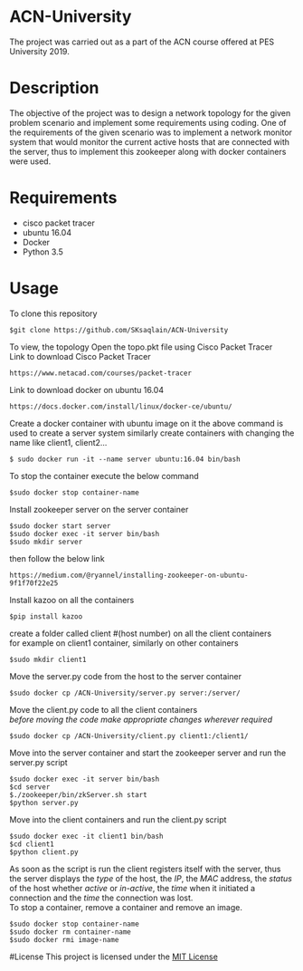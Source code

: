 # ACN-University
The project was carried out as a part of the ACN course offered at PES University 2019.

# Description 
The objective of the project was to design a network topology for the given problem scenario and implement some requirements using coding.
One of the requirements of the given scenario was to implement a network monitor system that would monitor the current active hosts that are connected with the server, thus to implement this zookeeper along with docker containers were used.

# Requirements
* cisco packet tracer 
* ubuntu 16.04 
* Docker
* Python 3.5


# Usage 
To clone this repository
```
$git clone https://github.com/SKsaqlain/ACN-University
```
To view, the topology Open the topo.pkt file using Cisco Packet Tracer
<br/>Link to download Cisco Packet Tracer
```
https://www.netacad.com/courses/packet-tracer
```
Link to download docker on ubuntu 16.04
```
https://docs.docker.com/install/linux/docker-ce/ubuntu/
```
Create a docker container with ubuntu  image on it
the above command is used to create a server system similarly create containers with changing the name like client1, client2...
```
$ sudo docker run -it --name server ubuntu:16.04 bin/bash 
```
To stop the container execute the below command
```
$sudo docker stop container-name
```
Install zookeeper server on the server container 
```
$sudo docker start server
$sudo docker exec -it server bin/bash
$sudo mkdir server
```
then follow the  below link
```
https://medium.com/@ryannel/installing-zookeeper-on-ubuntu-9f1f70f22e25
```
Install  kazoo on all the containers
```
$pip install kazoo
```
create a folder called client #(host number) on all  the client containers
<br/>for example on client1 container, similarly on other containers
```
$sudo mkdir client1
```
Move the server.py code from the host to the server container
```
$sudo docker cp /ACN-University/server.py server:/server/
```
Move the client.py code to all the client containers
<br/>_before moving the code make appropriate changes wherever required_
```
$sudo docker cp /ACN-University/client.py client1:/client1/
```
Move into the server container and start the zookeeper server and run the server.py script
```
$sudo docker exec -it server bin/bash
$cd server
$./zookeeper/bin/zkServer.sh start
$python server.py
```
Move into the client containers and run the client.py script
```
$sudo docker exec -it client1 bin/bash
$cd client1
$python client.py
```
As soon as the script is run the client registers itself with the server, thus the server displays the _type_ of the host, the _IP_, the _MAC_ address, the _status_ of the host whether _active_ or _in-active_, the _time_ when it initiated a connection and the _time_ the connection was lost.
<br/>To stop a container, remove a container and remove an image.
```
$sudo docker stop container-name
$sudo docker rm container-name
$sudo docker rmi image-name
```
#License
This project is licensed under the [MIT License](https://github.com/SKsaqlain/ACN-University/LICENSE.md)
